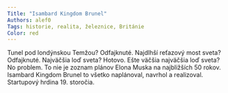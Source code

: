 ```yaml
---
Title: "Isambard Kingdom Brunel"
Authors: alef0
Tags: historie, realita, železnice, Británie
Color: red
---
```

Tunel pod londýnskou Temžou? Odfajknuté. Najdlhší
reťazový most sveta? Odfajknuté. Najväčšia
loď sveta? Hotovo. Ešte väčšia najväčšia loď sveta?
No problem. To nie je zoznam plánov Elona
Muska na najbližších 50 rokov. Isambard Kingdom
Brunel to všetko naplánoval, navrhol a realizoval.
Startupový hrdina 19. storočia.
